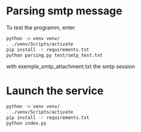 # Parsing smtp message
To test the programm, enter
```bash
python -m venv venv/
. ./venv/Scripts/activate
pip install -r requirements.txt
python parsing.py test/smtp_test.txt
```
with exemple_smtp_attachment.txt the smtp session

# Launch the service
```bash
python -m venv venv/
. ./venv/Scripts/activate
pip install -r requirements.txt
python index.py
```